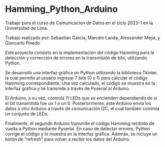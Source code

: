 # Hamming_Python_Arduino
Trabajo para el curso de Comunicacion de Datos en el ciclo 2023-1 en la Universidad de Lima.

Trabajo realizado por: Sebastian Garcia, Marcelo Landa, Alessander Mejia, y Giancarlo Pinedo

Este proyecto consiste en la implementación del código Hamming para la detección y corrección de errores en la transmisión de bits, utilizando Python.

Se desarrolló una interfaz gráfica en Python utilizando la biblioteca Tkinter, la cual permite al usuario ingresar 7 bits (0 o 1) para calcular el código Hamming correspondiente. Una vez calculado, el código se muestra en la interfaz gráfica y se transmite a través de Pyserial al Arduino.

El Arduino, a su vez, controla 11 LEDs que se encienden dependiendo de si el bit transmitido fue un 1 o un 0. Posteriormente, este Arduino envía los datos a otro Arduino a través de comunicación I2C, el cual también controla un conjunto de LEDs.

Finalmente, el segundo Arduino transmite el código Hamming recibido de vuelta a Python mediante Pyserial. En caso de detectar errores, Python corrige el código y lo muestra en la interfaz gráfica. Además, se incluye un botón de "refresh" para volver a recibir los datos del Arduino.
